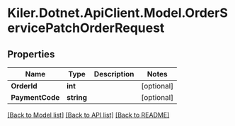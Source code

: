 # Kiler.Dotnet.ApiClient.Model.OrderServicePatchOrderRequest

## Properties

Name | Type | Description | Notes
------------ | ------------- | ------------- | -------------
**OrderId** | **int** |  | [optional] 
**PaymentCode** | **string** |  | [optional] 

[[Back to Model list]](../README.md#documentation-for-models) [[Back to API list]](../README.md#documentation-for-api-endpoints) [[Back to README]](../README.md)

